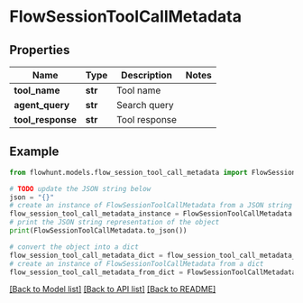 # FlowSessionToolCallMetadata


## Properties

Name | Type | Description | Notes
------------ | ------------- | ------------- | -------------
**tool_name** | **str** | Tool name | 
**agent_query** | **str** | Search query | 
**tool_response** | **str** | Tool response | 

## Example

```python
from flowhunt.models.flow_session_tool_call_metadata import FlowSessionToolCallMetadata

# TODO update the JSON string below
json = "{}"
# create an instance of FlowSessionToolCallMetadata from a JSON string
flow_session_tool_call_metadata_instance = FlowSessionToolCallMetadata.from_json(json)
# print the JSON string representation of the object
print(FlowSessionToolCallMetadata.to_json())

# convert the object into a dict
flow_session_tool_call_metadata_dict = flow_session_tool_call_metadata_instance.to_dict()
# create an instance of FlowSessionToolCallMetadata from a dict
flow_session_tool_call_metadata_from_dict = FlowSessionToolCallMetadata.from_dict(flow_session_tool_call_metadata_dict)
```
[[Back to Model list]](../README.md#documentation-for-models) [[Back to API list]](../README.md#documentation-for-api-endpoints) [[Back to README]](../README.md)


